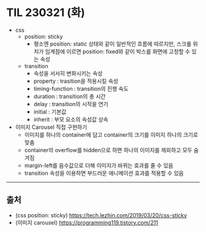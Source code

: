 # TIL 230321 (화)

- css
    - position: sticky
        - 평소엔 position: static 상태와 같이 일반적인 흐름에 따르지만, 스크롤 위치가 임계점에 이르면 position: fixed와 같이 박스를 화면에 고정할 수 있는 속성
    - transition
        - 속성을 서서히 변화시키는 속성
        - property : trasition을 적용시킬 속성
        - timing-function : transition의 진행 속도
        - duration : transition의 총 시간
        - delay : transition의 시작을 연기
        - initial : 기본값
        - inherit : 부모 요소의 속성값 상속
- 이미지 Carousel 직접 구현하기
    - 이미지를 하나의 container에 담고 container의 크기를 이미지 하나의 크기로 맞춤
    - container의 overflow를 hidden으로 하면 하나의 이미지를 제외하고 모두 숨겨짐
    - margin-left를 음수값으로 더해 이미지가 바뀌는 효과를 줄 수 있음
    - transition 속성을 이용하면 부드러운 애니메이션 효과를 적용할 수 있음
---
## 출처
- (css position: sticky) https://tech.lezhin.com/2019/03/20/css-sticky
- (이미지 carousel) https://programming119.tistory.com/211
